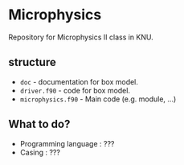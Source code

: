 # Microphysics
Repository for Microphysics II class in KNU.

## structure
- `doc` - documentation for box model.
- `driver.f90` - code for box model.
- `microphysics.f90` - Main code (e.g. module, ...)

## What to do?
- Programming language : ???
- Casing : ???
